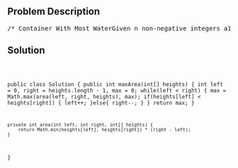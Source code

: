 <!--
<style>
  body { font-family: Arial, sans-serif; }
  .container { max-width: 700px; margin: 0 auto; padding: 10px; }
  .comment-block { background-color: #f9f9f9; padding: 10px; border-left: 5px solid #ccc; overflow-wrap: break-word; white-space: pre-wrap; }
  .code-block { background-color: #f4f4f4; padding: 10px; border: 1px solid #ddd; overflow-wrap: break-word; white-space: pre-wrap; }
</style>
-->

<div class='container'>
<h2>Problem Description</h2>
<div class='comment-block'>
<pre>
/* Container With Most WaterGiven n non-negative integers a1, a2, ..., an, where each represents a point at coordinate (i, ai).n vertical lines are drawn such that the two endpoints of line i is at (i, ai) and (i, 0). Find twolines, which together with x-axis forms a container, such that the container contains the mostwater.NoticeYou may not slant the container.ExampleGiven [1,3,2], the max area of the container is 2.*//*Explainations:Here is a simple proof for the solution.Use v[low, high] indicates the volume of container with low and high.suppose height[low] < height[high], then we move low to low+1, that means we ingored v[low,high-1],v[low, high-2],etc,if this is safe, then the algorithm is right, and it's obvious that v[low, high-1],high[low,high-2]...... can't be larger than v[low, high]since its width can't be larger than high-low, and its height is limited by height[low].*/    /**     * @param heights: an array of integers     * @return: an integer     */</pre>
</div>

<h2>Solution</h2>
<div class='code-block'>
<pre><code class='language-java'>


public class Solution {
    public int maxArea(int[] heights) {
        int left = 0, right = heights.length - 1, max = 0;
        while(left < right) {
            max = Math.max(area(left, right, heights), max);
            if(heights[left] < heights[right]) {
                left++;
            }else{
                right--;
            }
        }
        return max;
    }
    
    private int area(int left, int right, int[] heights) {
        return Math.min(heights[left], heights[right]) * (right - left);
    }
}</code></pre>
</div>
</div>
